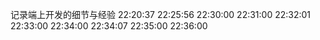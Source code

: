 记录端上开发的细节与经验
22:20:37
22:25:56
22:30:00
22:31:00
22:32:01
22:33:00
22:34:00
22:34:07
22:35:00
22:36:00
